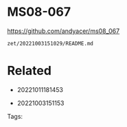 # MS08-067
https://github.com/andyacer/ms08_067

` zet/20221003151029/README.md `

# Related

- 20221011181453

- 20221003151153


Tags:

    
